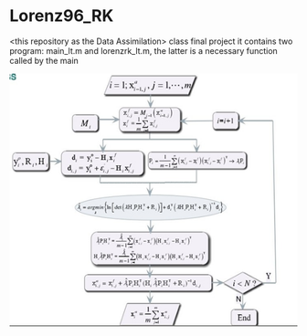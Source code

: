 # Lorenz96_RK
&lt;this repository as the Data Assimilation> class final project
it contains two program: main_lt.m and lorenzrk_lt.m, the latter is a necessary function called by the main

![](https://github.com/bwbj/Lorenz96_RK/blob/master/image.png "main")  
